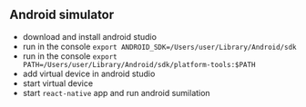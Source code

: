 ## Android simulator

- download and install android studio
- run in the console `export ANDROID_SDK=/Users/user/Library/Android/sdk`
- run in the console `export PATH=/Users/user/Library/Android/sdk/platform-tools:$PATH`
- add virtual device in android studio
- start virtual device
- start `react-native` app and run android sumilation


